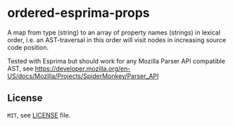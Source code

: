 # ordered-esprima-props
A map from type (string) to an array of property names (strings)
in lexical order, i.e. an AST-traversal in this order will visit
nodes in increasing source code position.

Tested with Esprima but should work for any Mozilla Parser API
compatible AST, see
https://developer.mozilla.org/en-US/docs/Mozilla/Projects/SpiderMonkey/Parser_API

## License
`MIT`, see [LICENSE](LICENSE) file.
